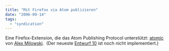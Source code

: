```yaml
---
title: "Mit Firefox via Atom publizieren"
date: "2006-09-14"
tags: 
  - "syndication"
---
```


Eine Firefox-Extension, die das Atom Publishing Protocol unterstützt: [atomic](http://www.milowski.com/software/atomic/) von [Alex Milowski](http://www.milowski.com/).  (Der neueste [Entwurf 10](http://tools.ietf.org/wg/atompub/draft-ietf-atompub-protocol/draft-ietf-atompub-protocol-10.txt) ist noch nicht implementiert.)
